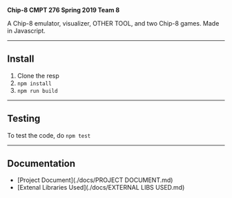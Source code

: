 **Chip-8 CMPT 276 Spring 2019 Team 8**

A Chip-8 emulator, visualizer, OTHER TOOL, and two Chip-8 games. Made in Javascript.

---

## Install

1. Clone the resp
2. `npm install`
3. `npm run build`


---

## Testing

To test the code, do `npm test`

---

## Documentation

* [Project Document](./docs/PROJECT DOCUMENT.md)
* [Extenal Libraries Used](./docs/EXTERNAL LIBS USED.md)